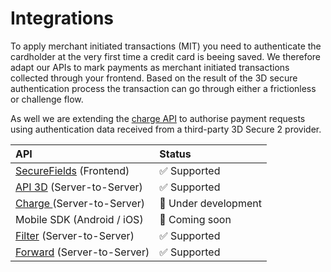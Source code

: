 # Integrations

To apply merchant initiated transactions \(MIT\) you need to authenticate the cardholder at the very first time a credit card is beeing saved. We therefore adapt our APIs to mark payments as merchant initiated transactions collected through your frontend. Based on the  result of the 3D secure authentication process the transaction can go through either a frictionless or challenge flow. 

As well we are extending the [charge API](../../use-stored-cards/authorize.md) to authorise payment requests using authentication data received from a third-party 3D Secure 2 provider.

| API | Status |
| :--- | :--- |
| [SecureFields](../../guides/3d-secure-v1-v2/securefields-1/) \(Frontend\) | ✅ Supported  |
| [API 3D](../../guides/3d-secure-v1-v2/api-beta.md) \(Server-to-Server\) | ✅ Supported  |
| [Charge ](../../use-stored-cards/authorize.md)\(Server-to-Server\) | 🚧 Under development |
| Mobile SDK \(Android / iOS\) | 🚧 Coming soon |
| [Filter](../../collect-and-store-cards/filter-payloads.md) \(Server-to-Server\) | ✅ Supported  |
| [Forward](../../use-stored-cards/forward/) \(Server-to-Server\) | ✅ Supported  |

